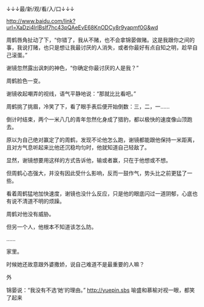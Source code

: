 ↓↓↓最/新/观/看/入/口↓↓↓

http://www.baidu.com/link?url=XaDzi4lrlBsIf7hc43pQAeEvE68KnODCy8r9yapmf0G&wd

周鹤唇角扯动了下，“你错了，我从不赌，也不会拿锦晏做赌。这是我跟你之间的事，我说打赌，也只是想让我最讨厌的人消失，或者你最好有点自知之明，趁早自己滚蛋。”

谢镜忽然露出讽刺的神色，“你确定你最讨厌的人是我？”

周鹤脸色一变。

谢镜收起嘲弄的视线，语气平静地说：“那就比比看吧。”

周鹤挑了挑眉，冷笑了下，看了眼手表后便开始倒数：三，二，一……

倒计时结束，两个一米八几的青年忽然化身成了猎豹，都以极快的速度像山顶跑去。

原以为自己绝对赢定了的周鹤，发现不论他怎么跑，谢镜都能跟他保持一米距离，且对方气息听起来比他还沉稳均匀时，他就知道自己轻敌了。

显然，谢镜想要用这样的方式告诉他，输或者赢，只在于他想或不想。

但周鹤心态强大，并没有因此受什么影响，反而一鼓作气，势头比之前更猛了一些。

看着周鹤猛地加快速度，谢镜也没什么反应，只是他的眼底闪过一道阴郁，心底也有说不清道不明的烦躁。

周鹤对他没有威胁。

但另一个人，他根本不知道该怎么防。

……

家里。

时候她还故意跟外婆撒娇，说自己难道不是最重要的人嘛？

外


锦晏说：“我没有不选‘她’的理由。”
http://yuepin.sbs
喻盛和慕榆对视一眼，都笑了起来
